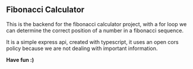 ## Fibonacci Calculator 

This is the backend for the fibonacci calculator project, with a for loop we can determine the correct position of a number in a fibonacci sequence.

It is a simple express api, created with typescript, it uses an open cors policy because we are not dealing with important information.

**Have fun :)**
